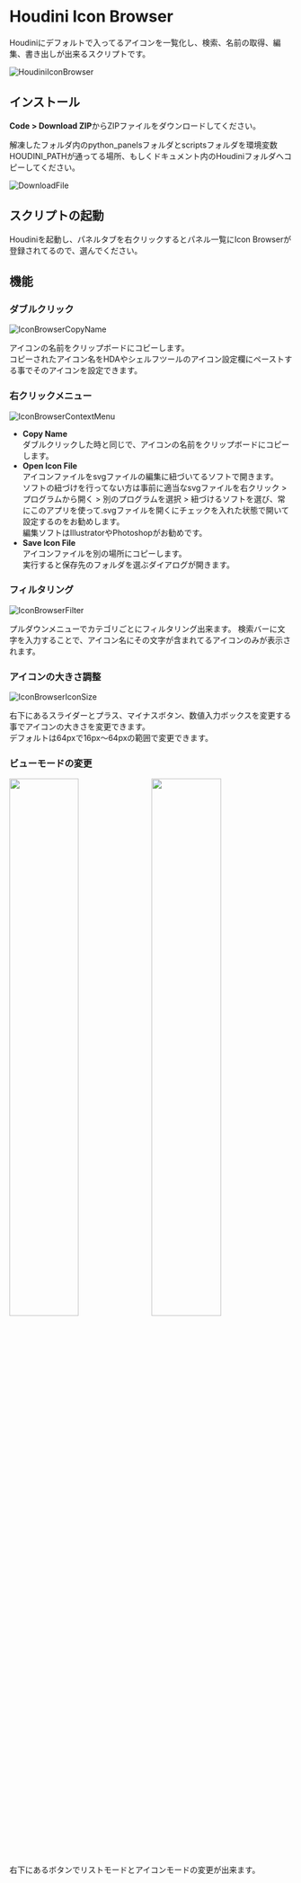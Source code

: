 # Houdini Icon Browser

Houdiniにデフォルトで入ってるアイコンを一覧化し、検索、名前の取得、編集、書き出しが出来るスクリプトです。

![HoudiniIconBrowser](https://user-images.githubusercontent.com/50489494/208280012-6bde2aa1-8e6d-42c7-83f9-a198c98a5129.png)

## インストール

**Code > Download ZIP**からZIPファイルをダウンロードしてください。

解凍したフォルダ内のpython_panelsフォルダとscriptsフォルダを環境変数HOUDINI_PATHが通ってる場所、もしくドキュメント内のHoudiniフォルダへコピーしてください。

![DownloadFile](https://user-images.githubusercontent.com/50489494/208280543-060010e5-b6c5-45c0-8b3d-1367da2d1cf9.png)

## スクリプトの起動

Houdiniを起動し、パネルタブを右クリックするとパネル一覧にIcon Browserが登録されてるので、選んでください。

## 機能

### ダブルクリック

![IconBrowserCopyName](https://user-images.githubusercontent.com/50489494/208280386-4b2c8819-86e5-4a6e-a547-c044d34a2c2e.png)

アイコンの名前をクリップボードにコピーします。<br>
コピーされたアイコン名をHDAやシェルフツールのアイコン設定欄にペーストする事でそのアイコンを設定できます。

### 右クリックメニュー

![IconBrowserContextMenu](https://user-images.githubusercontent.com/50489494/208280156-e54a67a7-c492-4327-b403-792b7381b7d9.png)

- **Copy Name**<br>
    ダブルクリックした時と同じで、アイコンの名前をクリップボードにコピーします。
- **Open Icon File**<br>
    アイコンファイルをsvgファイルの編集に紐づいてるソフトで開きます。<br>
    ソフトの紐づけを行ってない方は事前に適当なsvgファイルを右クリック > プログラムから開く > 別のプログラムを選択 > 紐づけるソフトを選び、常にこのアプリを使って.svgファイルを開くにチェックを入れた状態で開いて設定するのをお勧めします。<br>
    編集ソフトはIllustratorやPhotoshopがお勧めです。
- **Save Icon File**<br>
    アイコンファイルを別の場所にコピーします。<br>
    実行すると保存先のフォルダを選ぶダイアログが開きます。

### フィルタリング

![IconBrowserFilter](https://user-images.githubusercontent.com/50489494/208280215-09973416-51bd-457e-bf08-96db5c05ce28.png)

プルダウンメニューでカテゴリごとにフィルタリング出来ます。
検索バーに文字を入力することで、アイコン名にその文字が含まれてるアイコンのみが表示されます。

### アイコンの大きさ調整

![IconBrowserIconSize](https://user-images.githubusercontent.com/50489494/208280288-9aed45fa-5bdf-424d-86f3-3276558e1236.png)

右下にあるスライダーとプラス、マイナスボタン、数値入力ボックスを変更する事でアイコンの大きさを変更できます。<br>
デフォルトは64pxで16px～64pxの範囲で変更できます。

### ビューモードの変更

<img src="https://user-images.githubusercontent.com/50489494/208280329-c41863f8-8c6c-4d3e-8e3d-913dc0cabbfa.png" width=49.5%> <img src="https://user-images.githubusercontent.com/50489494/208280334-9bbde091-b7c1-41c1-aadb-49496f75563d.png" width=49.5%>
右下にあるボタンでリストモードとアイコンモードの変更が出来ます。
